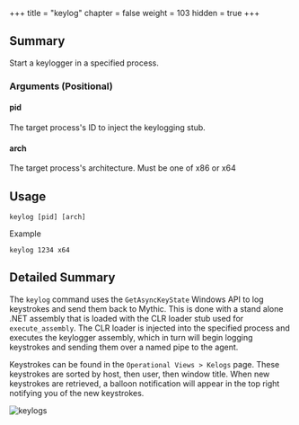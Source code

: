 +++
title = "keylog"
chapter = false
weight = 103
hidden = true
+++

## Summary
Start a keylogger in a specified process.

### Arguments (Positional)
#### pid
The target process's ID to inject the keylogging stub.

#### arch
The target process's architecture. Must be one of x86 or x64

## Usage
```
keylog [pid] [arch]
```
Example
```
keylog 1234 x64
```

## Detailed Summary
The `keylog` command uses the `GetAsyncKeyState` Windows API to log keystrokes and send them back to Mythic. This is done with a stand alone .NET assembly that is loaded with the CLR loader stub used for `execute_assembly`. The CLR loader is injected into the specified process and executes the keylogger assembly, which in turn will begin logging keystrokes and sending them over a named pipe to the agent.

Keystrokes can be found in the `Operational Views > Kelogs` page. These keystrokes are sorted by host, then user, then window title. When new keystrokes are retrieved, a balloon notification will appear in the top right notifying you of the new keystrokes.

![keylogs](../images/keylog01.png)